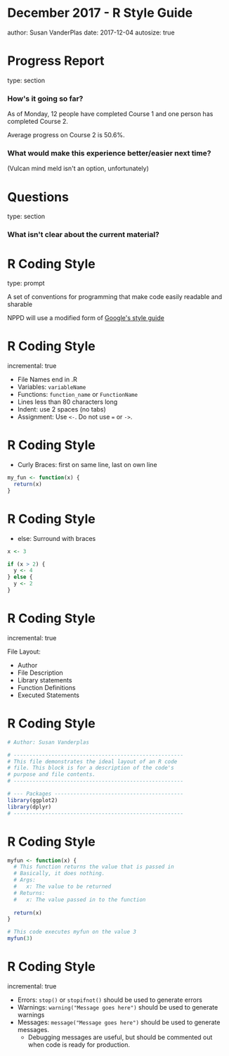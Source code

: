 December 2017 - R Style Guide
========================================================
author: Susan VanderPlas
date: 2017-12-04
autosize: true

Progress Report
========================================================
type: section

### How's it going so far?

As of Monday, 12 people have completed Course 1 and one person has completed Course 2.

Average progress on Course 2 is 50.6%.

### What would make this experience better/easier next time?

(Vulcan mind meld isn't an option, unfortunately)


Questions
========================================================
type: section

### What isn't clear about the current material?


R Coding Style
========================================================
type: prompt

A set of conventions for programming that make code easily readable and sharable

NPPD will use a modified form of [Google's style guide](https://google.github.io/styleguide/Rguide.xml)

R Coding Style
========================================================
incremental: true

* File Names end in .R
* Variables: `variableName`
* Functions: `function_name` or `FunctionName`
* Lines less than 80 characters long
* Indent: use 2 spaces (no tabs)
* Assignment: Use `<-`. Do not use  `=` or `->`.

R Coding Style
========================================================

* Curly Braces: first on same line, last on own line


```r
my_fun <- function(x) {
  return(x)
}
```

R Coding Style
========================================================

* else: Surround with braces


```r
x <- 3

if (x > 2) {
  y <- 4
} else {
  y <- 2
}
```

R Coding Style
========================================================
incremental: true

File Layout:

* Author
* File Description
* Library statements
* Function Definitions
* Executed Statements


R Coding Style
========================================================


```r
# Author: Susan Vanderplas

# ------------------------------------------------------
# This file demonstrates the ideal layout of an R code 
# file. This block is for a description of the code's
# purpose and file contents. 
# ------------------------------------------------------

# --- Packages -----------------------------------------
library(ggplot2)
library(dplyr)
# ------------------------------------------------------
```

R Coding Style
========================================================


```r
myfun <- function(x) {
  # This function returns the value that is passed in
  # Basically, it does nothing.
  # Args:
  #   x: The value to be returned
  # Returns: 
  #   x: The value passed in to the function
  
  return(x)
}

# This code executes myfun on the value 3
myfun(3)
```

R Coding Style
========================================================
incremental: true

* Errors: `stop()` or `stopifnot()` should be used to generate errors
* Warnings: `warning("Message goes here")` should be used to generate warnings
* Messages: `message("Message goes here")` should be used to generate messages.
    * Debugging messages are useful, but should be commented out when code is
      ready for production.
